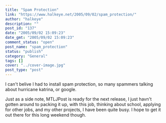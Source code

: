 ```yaml
---
title: "Spam Protection"
link: "https://www.halkeye.net/2005/09/02/spam_protection/"
author: "halkeye"
description: ""
post_id: "137"
date: "2005/09/02 15:09:23"
date_gmt: "2005/09/02 15:09:23"
comment_status: "open"
post_name: "spam_protection"
status: "publish"
category: "General"
tags: []
cover: "../cover-image.jpg"
post_type: "post"
---
```


I can't belive I had to install spam protection, so many spammers talking about hurricane katrina, or google.

  

Just as a side note, MTLJPost is ready for the next release, I just havn't gotten around to packing it up, with this job, thinking about school, applying for other jobs, and my other projects, I have been quite busy. I hope to get it out there for this long weekend though.